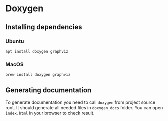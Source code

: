 # Doxygen

## Installing dependencies 

### Ubuntu 

```bash
apt install doxygen graphviz
```

### MacOS
```bash
brew install doxygen graphviz
```

## Generating documentation

To generate documentation you need to call `doxygen` from project source root. It should generate all needed files in `doxygen_docs` folder. You can open `index.html` in your browser to check result.